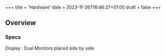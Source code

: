 +++
title = 'Hardware'
date = 2023-11-26T16:46:27+01:00
draft = false
+++
## Overview
### Specs
Display : Dual Monitors placed side by side
